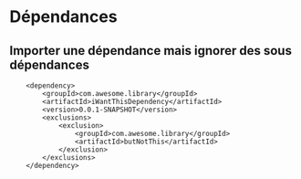 # Dépendances

## Importer une dépendance mais ignorer des sous dépendances

        <dependency>
            <groupId>com.awesome.library</groupId>
            <artifactId>iWantThisDependency</artifactId>
            <version>0.0.1-SNAPSHOT</version>
            <exclusions>
                <exclusion>
                    <groupId>com.awesome.library</groupId>
                    <artifactId>butNotThis</artifactId>
                </exclusion>
            </exclusions>
        </dependency>
 